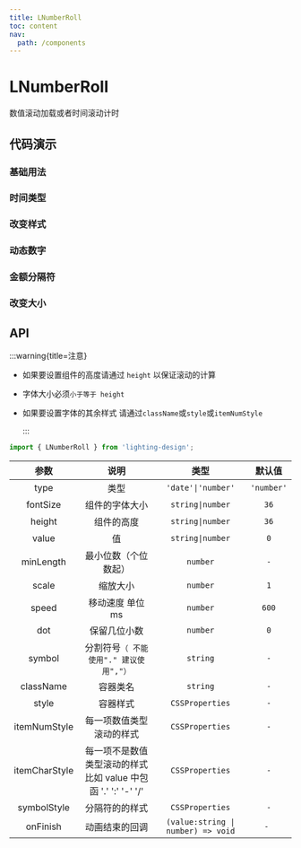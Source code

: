 ```yaml
---
title: LNumberRoll
toc: content
nav:
  path: /components
---
```


# LNumberRoll

数值滚动加载或者时间滚动计时

## 代码演示

### 基础用法

<code src="./demos/base.tsx"></code>

### 时间类型

<code src="./demos/date.tsx"></code>

### 改变样式

<code src="./demos/style.tsx"></code>

### 动态数字

<code src="./demos/dynamic.tsx"></code>

### 金额分隔符

<code src="./demos/decimal.tsx"></code>

### 改变大小

<code src="./demos/size.tsx"></code>

## API

:::warning{title=注意}

- 如果要设置组件的高度请通过 `height` 以保证滚动的计算

- 字体大小必须`小于等于 height`

- 如果要设置字体的其余样式 请通过`className`或`style`或`itemNumStyle`

  :::

```ts
import { LNumberRoll } from 'lighting-design';
```

|     参数      |                              说明                              |                类型                |   默认值   |
| :-----------: | :------------------------------------------------------------: | :--------------------------------: | :--------: |
|     type      |                              类型                              |         `'date'\|'number'`         | `'number'` |
|   fontSize    |                         组件的字体大小                         |          `string\|number`          |    `36`    |
|    height     |                           组件的高度                           |          `string\|number`          |    `36`    |
|     value     |                               值                               |          `string\|number`          |    `0`     |
|   minLength   |                      最小位数（个位数起）                      |              `number`              |    `-`     |
|     scale     |                            缩放大小                            |              `number`              |    `1`     |
|     speed     |                        移动速度 单位 ms                        |              `number`              |   `600`    |
|      dot      |                          保留几位小数                          |              `number`              |    `0`     |
|    symbol     |             分割符号`（ 不能使用"." 建议使用","）`             |              `string`              |    `-`     |
|   className   |                            容器类名                            |              `string`              |    `-`     |
|     style     |                            容器样式                            |          `CSSProperties`           |    `-`     |
| itemNumStyle  |                    每一项数值类型滚动的样式                    |          `CSSProperties`           |    `-`     |
| itemCharStyle | 每一项不是数值类型滚动的样式 比如 value 中包函 '.' ':' '-' '/' |          `CSSProperties`           |    `-`     |
|  symbolStyle  |                         分隔符的的样式                         |          `CSSProperties`           |    `-`     |
|   onFinish    |                         动画结束的回调                         | `(value:string \| number) => void` |    `- `    |
